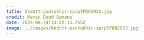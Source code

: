 ```yaml
---
title: bkdntt-pantukhir-spcpIPDN2023.jpg
credit: Kevin Daud Oemanu
date: 2025-08-24T14:22:13.755Z
image: ../images/bkdntt-pantukhir-spcpIPDN2023.jpg
---
```


